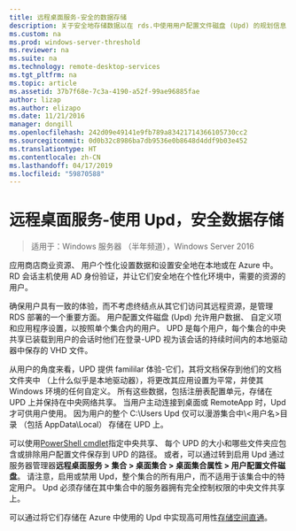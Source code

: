```yaml
---
title: 远程桌面服务-安全的数据存储
description: 关于安全地存储数据以在 rds.中使用用户配置文件磁盘 (Upd) 的规划信息
ms.custom: na
ms.prod: windows-server-threshold
ms.reviewer: na
ms.suite: na
ms.technology: remote-desktop-services
ms.tgt_pltfrm: na
ms.topic: article
ms.assetid: 37b7f68e-7c3a-4190-a52f-99ae96885fae
author: lizap
ms.author: elizapo
ms.date: 11/21/2016
manager: dongill
ms.openlocfilehash: 242d09e49141e9fb789a83421714366105730cc2
ms.sourcegitcommit: 0d0b32c8986ba7db9536e0b8648d4ddf9b03e452
ms.translationtype: HT
ms.contentlocale: zh-CN
ms.lasthandoff: 04/17/2019
ms.locfileid: "59870588"
---
```

# <a name="remote-desktop-services---secure-data-storage-with-upds"></a>远程桌面服务-使用 Upd，安全数据存储

>适用于：Windows 服务器 （半年频道），Windows Server 2016

应用商店商业资源、 用户个性化设置数据和设置安全地在本地或在 Azure 中。 RD 会话主机使用 AD 身份验证，并让它们安全地在个性化环境中，需要的资源的用户。 

确保用户具有一致的体验，而不考虑终结点从其它们访问其远程资源，是管理 RDS 部署的一个重要方面。 用户配置文件磁盘 (Upd) 允许用户数据、 自定义项和应用程序设置，以按照单个集合内的用户。 UPD 是每个用户，每个集合的中央共享已装载到用户的会话时他们在登录-UPD 视为该会话的持续时间内的本地驱动器中保存的 VHD 文件。 

从用户的角度来看，UPD 提供 famililar 体验-它们，其将文档保存到他们的文档文件夹中 （上什么似乎是本地驱动器），将更改其应用设置为平常，并使其 Windows 环境的任何自定义。 所有这些数据，包括注册表配置单元，存储在 UPD 上并保持在中央网络共享。 当用户主动连接到桌面或 RemoteApp 时，Upd 才可供用户使用。 因为用户的整个 C:\Users Upd 仅可以漫游集合中&#92;\<用户名\>目录 （包括 AppData\Local） 存储在 UPD 上。

可以使用[PowerShell cmdlet](https://technet.microsoft.com/library/jj215443.aspx)指定中央共享、 每个 UPD 的大小和哪些文件夹应包含或排除用户配置文件保存到 UPD 的路径。 或者，可以通过转到启用 Upd 通过服务器管理器**远程桌面服务 > 集合 > 桌面集合 > 桌面集合属性 > 用户配置文件磁盘**。 请注意，启用或禁用 Upd，整个集合的所有用户，而不适用于该集合中的特定用户。 Upd 必须存储在其中集合中的服务器拥有完全控制权限的中央文件共享上。 

可以通过将它们存储在 Azure 中使用的 Upd 中实现高可用性[存储空间直通](rds-storage-spaces-direct-deployment.md)。 